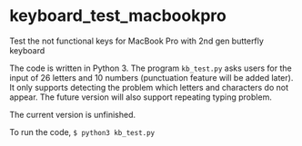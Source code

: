 # keyboard_test_macbookpro
Test the not functional keys for MacBook Pro with 2nd gen butterfly keyboard

The code is written in Python 3.
The program `kb_test.py` asks users for the input of 26 letters and 10 numbers (punctuation feature will be added later). It only supports detecting the problem which letters and characters do not appear.
The future version will also support repeating typing problem.

The current version is unfinished.

To run the code,
 ``` $ python3 kb_test.py ```
